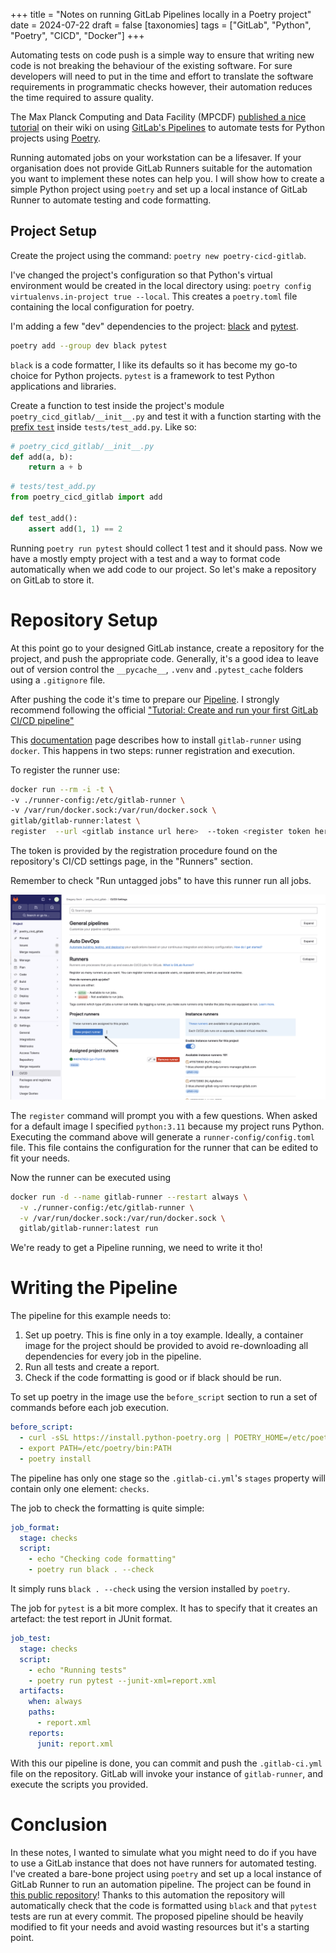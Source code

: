 +++
title = "Notes on running GitLab Pipelines locally in a Poetry project"
date = 2024-07-22
draft = false
[taxonomies]
tags = ["GitLab", "Python", "Poetry", "CICD", "Docker"]
+++

Automating tests on code push is a simple way to ensure that writing new code is not breaking the behaviour of the existing software.
For sure developers will need to put in the time and effort to translate the software requirements in programmatic checks however, their automation reduces the time required to assure quality.

The Max Planck Computing and Data Facility (MPCDF) [published a nice tutorial](https://docs.mpcdf.mpg.de/doc/data/gitlab/devop-tutorial.html) on their wiki on using [GitLab's Pipelines](https://docs.gitlab.com/ee/ci/pipelines/) to automate tests for Python projects using [Poetry](https://python-poetry.org/). 

Running automated jobs on your workstation can be a lifesaver. If your organisation does not provide GitLab Runners suitable for the automation you want to implement these notes can help you.
I will show how to create a simple Python project using `poetry` and set up a local instance of GitLab Runner to automate testing and code formatting.
## Project Setup
Create the project using the command: `poetry new poetry-cicd-gitlab`.

I've changed the project's configuration so that Python's virtual environment would be created in the local directory using: `poetry config virtualenvs.in-project true --local`. This creates a `poetry.toml` file containing the local configuration for poetry.

I'm adding a few "dev" dependencies to the project: [black](https://github.com/psf/black) and [pytest](https://docs.pytest.org/). 
```bash 
poetry add --group dev black pytest
```

`black` is a code formatter, I like its defaults so it has become my go-to choice for Python projects.
`pytest` is a framework to test Python applications and libraries.

Create a function to test inside the project's module `poetry_cicd_gitlab/__init__.py` and test it with a function starting with the [prefix `test`](https://docs.pytest.org/en/8.2.x/explanation/goodpractices.html#test-discovery) inside `tests/test_add.py`.
Like so:
```python 
# poetry_cicd_gitlab/__init__.py
def add(a, b):
    return a + b
```

```python 
# tests/test_add.py
from poetry_cicd_gitlab import add

def test_add():
    assert add(1, 1) == 2
```

Running `poetry run pytest` should collect 1 test and it should pass.
Now we have a mostly empty project with a test and a way to format code automatically when we add code to our project. So let's make a repository on GitLab to store it.
# Repository Setup
At this point go to your designed GitLab instance, create a repository for the project, and push the appropriate code.
Generally, it's a good idea to leave out of version control the `__pycache__`, `.venv` and `.pytest_cache` folders using a `.gitignore` file.

After pushing the code it's time to prepare our [Pipeline](https://docs.gitlab.com/ee/ci/pipelines/). I strongly recommend following the official ["Tutorial: Create and run your first GitLab CI/CD pipeline"](https://docs.gitlab.com/ee/ci/quick_start/) 

This [documentation](https://docs.gitlab.com/runner/install/docker.html) page describes how to install `gitlab-runner` using `docker`. 
This happens in two steps: runner registration and execution.

To register the runner use:
```bash
docker run --rm -i -t \
-v ./runner-config:/etc/gitlab-runner \
-v /var/run/docker.sock:/var/run/docker.sock \
gitlab/gitlab-runner:latest \
register  --url <gitlab instance url here>  --token <register token here>
```

The token is provided by the registration procedure found on the repository's CI/CD settings page, in the "Runners" section. 

 Remember to check "Run untagged jobs" to have this runner run all jobs.

![2024-07-22_gitlab_new_runner.png](2024-07-22_gitlab_new_runner.png)

The `register` command will prompt you with a few questions. When asked for a default image I specified `python:3.11` because my project runs Python.
Executing the command above will generate a `runner-config/config.toml` file. This file contains the configuration for the runner that can be edited to fit your needs.

Now the runner can be executed using
```bash 
docker run -d --name gitlab-runner --restart always \
  -v ./runner-config:/etc/gitlab-runner \
  -v /var/run/docker.sock:/var/run/docker.sock \
  gitlab/gitlab-runner:latest run
```

We're ready to get a Pipeline running, we need to write it tho!
# Writing the Pipeline

The pipeline for this example needs to:
1. Set up poetry. This is fine only in a toy example. Ideally, a container image for the project should be provided to avoid re-downloading all dependencies for every job in the pipeline.
2. Run all tests and create a report.
3. Check if the code formatting is good or if black should be run.

To set up poetry in the image use the `before_script` section to run a set of commands before each job execution.

```yaml  
before_script:
  - curl -sSL https://install.python-poetry.org | POETRY_HOME=/etc/poetry python3 -
  - export PATH=/etc/poetry/bin:PATH
  - poetry install
```

The pipeline has only one stage so the `.gitlab-ci.yml`'s `stages` property will contain only one element: `checks`.

The job to check the formatting is quite simple:
```yaml
job_format:
  stage: checks
  script:
    - echo "Checking code formatting"
    - poetry run black . --check
```
It simply runs `black . --check` using the version installed by `poetry`.

The job for `pytest` is a bit more complex. It has to specify that it creates an artefact: the test report in JUnit format.
```yaml
job_test:
  stage: checks
  script:
    - echo "Running tests"
    - poetry run pytest --junit-xml=report.xml
  artifacts:
    when: always
    paths:
      - report.xml
    reports:
      junit: report.xml
```
With this our pipeline is done, you can commit and push the `.gitlab-ci.yml` file on the repository. GitLab will invoke your instance of `gitlab-runner`, and execute the scripts you provided.
# Conclusion
In these notes, I wanted to simulate what you might need to do if you have to use a GitLab instance that does not have runners for automated testing.
I've created a bare-bone project using `poetry` and set up a local instance of GitLab Runner to run an automation pipeline. The project can be found in [this public repository](https://gitlab.com/GregorySech/poetry_cicd_gitlab)!
Thanks to this automation the repository will automatically check that the code is formatted using `black` and that `pytest` tests are run at every commit.
The proposed pipeline should be heavily modified to fit your needs and avoid wasting resources but it's a starting point.
